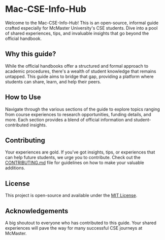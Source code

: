 # Mac-CSE-Info-Hub

Welcome to the Mac-CSE-Info-Hub! This is an open-source, informal guide crafted especially for McMaster University's CSE students. Dive into a pool of shared experiences, tips, and invaluable insights that go beyond the official handbook.

## Why this guide?

While the official handbooks offer a structured and formal approach to academic procedures, there's a wealth of student knowledge that remains untapped. This guide aims to bridge that gap, providing a platform where students can share, learn, and help their peers.

## How to Use

Navigate through the various sections of the guide to explore topics ranging from course experiences to research opportunities, funding details, and more. Each section provides a blend of official information and student-contributed insights.

## Contributing

Your experiences are gold. If you've got insights, tips, or experiences that can help future students, we urge you to contribute. Check out the [CONTRIBUTING.md](CONTRIBUTING.md) file for guidelines on how to make your valuable additions.

## License

This project is open-source and available under the [MIT License](LICENSE).

## Acknowledgements

A big shoutout to everyone who has contributed to this guide. Your shared experiences will pave the way for many successful CSE journeys at McMaster.
